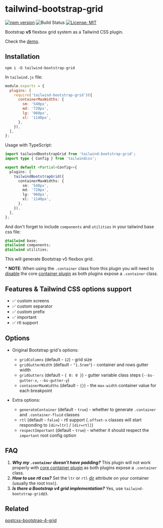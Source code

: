 # tailwind-bootstrap-grid

[![npm version][version-badge]][version]
![Build Status](https://github.com/karolis-sh/tailwind-bootstrap-grid/workflows/Node.js%20CI/badge.svg)
[![License: MIT][license-badge]][license]

Bootstrap **v5** flexbox grid system as a Tailwind CSS plugin.

Check the [demo](https://tailwind-bootstrap-grid.netlify.com/).

## Installation

```shell
npm i -D tailwind-bootstrap-grid
```

In `tailwind.js` file:

```js
module.exports = {
  plugins: [
    require('tailwind-bootstrap-grid')({
      containerMaxWidths: {
        sm: '540px',
        md: '720px',
        lg: '960px',
        xl: '1140px',
      },
    }),
  ],
};
```

Usage with TypeScript:

```ts
import tailwindBootstrapGrid from 'tailwind-bootstrap-grid';
import type { Config } from 'tailwindcss';

export default <Partial<Config>>{
  plugins: [
    tailwindBootstrapGrid({
      containerMaxWidths: {
        sm: '540px',
        md: '720px',
        lg: '960px',
        xl: '1140px',
      },
    }),
  ],
};
```

And don't forget to include `components` and `utilities` in your tailwind base
css file:

```css
@tailwind base;
@tailwind components;
@tailwind utilities;
```

This will generate Bootstrap v5 flexbox grid.

\* **NOTE**: When using the `.container` class from this plugin you will need to
[disable](https://tailwindcss.com/docs/container#disabling-entirely) the core
[container plugin](https://tailwindcss.com/docs/container/) as both plugins
expose a `.container` class.

## Features & Tailwind CSS options support

- ✅ custom screens
- ✅ custom separator
- ✅ custom prefix
- ✅ important
- ✅ rtl support

## Options

- Original Bootstrap grid's options:

  - `gridColumns` (default - `12`) - grid size
  - `gridGutterWidth` (default - `"1.5rem"`) - container and rows gutter width
  - `gridGutters` (default - `{ 0: 0 }`) - gutter variable class steps
    (`--bs-gutter-x`, `--bs-gutter-y`)
  - `containerMaxWidths` (default - `{}`) - the `max-width` container value for
    each breakpoint

- Extra options:
  - `generateContainer` (default - `true`) - whether to generate `.container` and
    `.container-fluid` classes
  - `rtl` (default - `false`) - rtl support (`.offset-x` classes will start
    responding to `[dir=ltr]` / `[dir=rtl]`)
  - `respectImportant` (default - `true`) - whether it should respect the `important`
    root config option

## FAQ

1. _**Why my `.container` doesn't have padding?**_ This plugin will not work properly
   with [core container plugin](https://tailwindcss.com/docs/container/) as both
   plugins expose a `.container` class.
1. _**How to use rtl css?**_ Set the `ltr` or `rtl` [dir](https://www.w3schools.com/tags/att_global_dir.asp)
   attribute on your container (usually the root `html`).
1. _**Is there a Bootstrap v4 grid implementation?**_ Yes, use `tailwind-bootstrap-grid@3`.

## Related

[postcss-bootstrap-4-grid](https://github.com/johnwatkins0/postcss-bootstrap-4-grid)

[version-badge]: https://badge.fury.io/js/tailwind-bootstrap-grid.svg
[version]: https://www.npmjs.com/package/tailwind-bootstrap-grid
[license-badge]: https://img.shields.io/badge/License-MIT-yellow.svg
[license]: https://opensource.org/licenses/MIT
